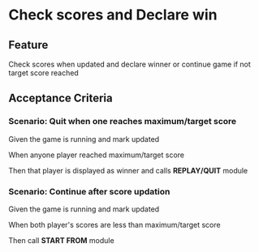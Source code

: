 # Check scores and Declare win

## Feature

  Check scores when updated and declare winner
  or continue game if not target score reached

## Acceptance Criteria

### Scenario: Quit when one reaches maximum/target score

  Given the game is running and mark updated

  When anyone player reached maximum/target score
  
  Then that player is  displayed as winner and
  calls **REPLAY/QUIT** module
  
### Scenario: Continue after score updation

  Given the game is running and mark updated

  When both player's scores are less than maximum/target score
  
  Then call **START FROM** module
